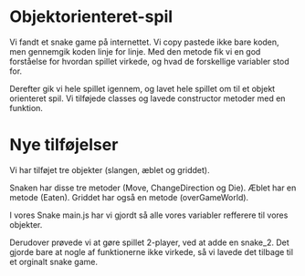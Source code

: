 # Objektorienteret-spil

Vi fandt et snake game på internettet. Vi copy pastede ikke bare koden, men gennemgik koden linje for linje.
Med den metode fik vi en god forståelse for hvordan spillet virkede, og hvad de forskellige variabler stod for.

Derefter gik vi hele spillet igennem, og lavet hele spillet om til et objekt orienteret spil. Vi tilføjede classes og lavede constructor metoder med en funktion.

# Nye tilføjelser

Vi har tilføjet tre objekter (slangen, æblet og griddet).

Snaken har disse tre metoder (Move, ChangeDirection og Die).
Æblet har en metode (Eaten).
Griddet har også en metode (overGameWorld).

I vores Snake main.js har vi gjordt så alle vores variabler refferere til vores objekter.

Derudover prøvede vi at gøre spillet 2-player, ved at adde en snake_2. Det gjorde bare at nogle af funktionerne
ikke virkede, så vi lavede det tilbage til et orginalt snake game.
